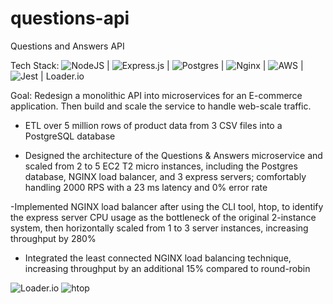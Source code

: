# questions-api
Questions and Answers API

Tech Stack: ![NodeJS](https://img.shields.io/badge/node.js-6DA55F?style=for-the-badge&logo=node.js&logoColor=white) | ![Express.js](https://img.shields.io/badge/express.js-%23404d59.svg?style=for-the-badge&logo=express&logoColor=%2361DAFB) | ![Postgres](https://img.shields.io/badge/postgres-%23316192.svg?style=for-the-badge&logo=postgresql&logoColor=white) | ![Nginx](https://img.shields.io/badge/nginx-%23009639.svg?style=for-the-badge&logo=nginx&logoColor=white) | ![AWS](https://img.shields.io/badge/AWS-%23FF9900.svg?style=for-the-badge&logo=amazon-aws&logoColor=white) | ![Jest](https://img.shields.io/badge/-jest-%23C21325?style=for-the-badge&logo=jest&logoColor=white) | Loader.io

Goal: Redesign a monolithic API into microservices for an E-commerce application. Then build and scale the service to handle web-scale traffic.

- ETL over 5 million rows of product data from 3 CSV files into a PostgreSQL database

- Designed the architecture of the Questions & Answers microservice and scaled from 2 to 5 EC2 T2 micro instances, including the Postgres database, NGINX load balancer, and 3 express servers; comfortably handling 2000 RPS with a 23 ms latency and 0% error rate

-Implemented NGINX load balancer after using the CLI tool, htop, to identify the express server CPU usage as the bottleneck of the original 2-instance system, then horizontally scaled from 1 to 3 server instances, increasing throughput by 280%

- Integrated the least connected NGINX load balancing technique, increasing throughput by an additional 15% compared to round-robin


![Loader.io](https://github.com/Stupendous-Stuffed-Crust/questions-api/assets/90667844/7dcf5a05-adae-4d93-bb98-ec5653a08bd1)
![htop](https://github.com/Stupendous-Stuffed-Crust/questions-api/assets/90667844/e7d87c80-45aa-4118-a40b-7d5d54cd1438)
